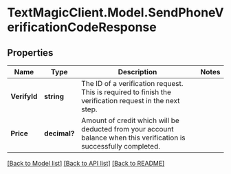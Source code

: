 # TextMagicClient.Model.SendPhoneVerificationCodeResponse
## Properties

Name | Type | Description | Notes
------------ | ------------- | ------------- | -------------
**VerifyId** | **string** | The ID of a verification request. This is required to finish the verification request in the next step. | 
**Price** | **decimal?** | Amount of credit which will be deducted from your account balance when this verification is successfully completed. | 

[[Back to Model list]](../README.md#documentation-for-models) [[Back to API list]](../README.md#documentation-for-api-endpoints) [[Back to README]](../README.md)

